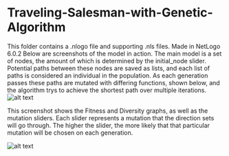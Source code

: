 # Traveling-Salesman-with-Genetic-Algorithm

This folder contains a .nlogo file and supporting .nls files.  Made in NetLogo 6.0.2
Below are screenshots of the model in action. The main model is a set of nodes, the amount of which is determined by the initial_node slider.
Potential paths between these nodes are saved as lists, and each list of paths is considered an individual in the population. As each generation
passes these paths are mutated with differing functions, shown below, and the algorithm trys to achieve the shortest path over multiple iterations. 
![alt text](https://i.imgur.com/mWguhNl.jpg)

This screenshot shows the Fitness and Diversity graphs, as well as the mutation sliders. Each slider represents a mutation that the
direction sets will go through. The higher the slider, the more likely that that particular mutation will be chosen on each generation.

![alt text](https://i.imgur.com/KrRo2gc.jpg)
